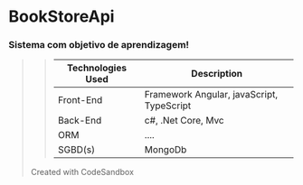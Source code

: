 # BookStoreApi
>
### Sistema com objetivo de aprendizagem! 
>
>> | Technologies Used | Description |
>> | ----------- | ----------- |
>> | Front-End | Framework Angular, javaScript, TypeScript |
>> | Back-End  | c#, .Net Core, Mvc  |  
>> | ORM       | .... |  
>> | SGBD(s)   | MongoDb | 
>
> Created with CodeSandbox





